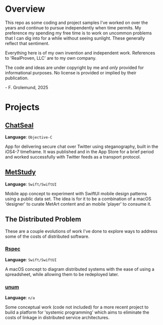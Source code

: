 # Overview
This repo as some coding and project samples I've worked on over the years and 
continue to pursue independently when time permits.  My preference my spending 
my free time is to work on uncommon problems that I can dig into for a while
without seeing sunlight.  These generally reflect that sentiment.

Everything here is of my own invention and independent work.  References to
'RealProven, LLC' are to my own company.

The code and ideas are under copyright by me and _only_ provided for 
informational purposes.  No license is provided or implied by their publication.

\- F. Grolemund, 2025


# Projects

## [ChatSeal](./ChatSeal)
**Language**: `Objective-C`

App for delivering secure chat over Twitter using steganography, built in the 
iOS4-7 timeframe.  It was published and in the App Store for a brief period and
worked successfully with Twitter feeds as a transport protocol.


## [MetStudy](./metstudy)
**Language**: `Swift/SwiftUI`

Mobile app concept to experiment with SwiftUI mobile design patterns using a 
public data set.  The idea is for it to be a combination of a macOS 'designer'
to curate MetArt content and an mobile 'player' to consume it.


## The Distributed Problem
These are a couple evolutions of work I've done to explore ways to address some
of the costs of distributed software.


### [Rspec](./Rspec)
**Language**: `Swift/SwiftUI`

A macOS concept to diagram distributed systems with the ease of using a 
spreadsheet, while allowing them to be redeployed later.  


### [unum](./unum)
**Language**: `n/a`

Some conceptual work (code not included) for a more recent project to build a
platform for 'systemic programming' which aims to eliminate the costs of linkage
in distributed service architectures.
